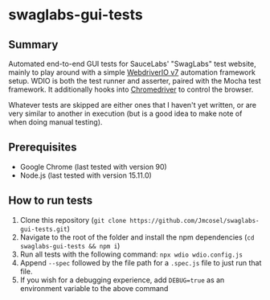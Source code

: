 # swaglabs-gui-tests

## Summary

Automated end-to-end GUI tests for SauceLabs' "SwagLabs" test website, mainly to play around with a simple [WebdriverIO v7](https://webdriver.io) automation framework setup. WDIO is both the test runner and asserter, paired with the Mocha test framework. It additionally hooks into [Chromedriver](https://chromedriver.chromium.org) to control the browser.

Whatever tests are skipped are either ones that I haven't yet written, or are very similar to another in execution (but is a good idea to make note of when doing manual testing).

## Prerequisites

- Google Chrome (last tested with version 90)
- Node.js (last tested with version 15.11.0)

## How to run tests

1. Clone this repository (`git clone https://github.com/Jmcosel/swaglabs-gui-tests.git`)
2. Navigate to the root of the folder and install the npm dependencies (`cd swaglabs-gui-tests && npm i`)
3. Run all tests with the following command: `npx wdio wdio.config.js`
4. Append `--spec` followed by the file path for a `.spec.js` file to just run that file.
5. If you wish for a debugging experience, add `DEBUG=true` as an environment variable to the above command
